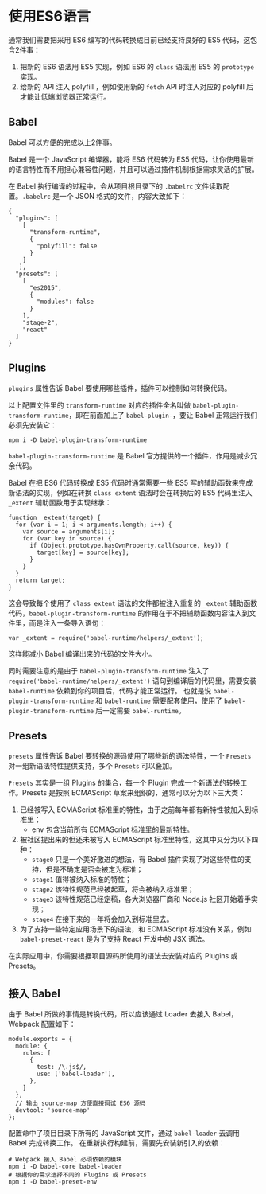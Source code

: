 ﻿# 使用ES6语言 #

通常我们需要把采用 ES6 编写的代码转换成目前已经支持良好的 ES5 代码，这包含2件事：

1. 把新的 ES6 语法用 ES5 实现，例如 ES6 的 `class` 语法用 ES5 的 `prototype` 实现。
2. 给新的 API 注入 polyfill ，例如使用新的 `fetch` API 时注入对应的 polyfill 后才能让低端浏览器正常运行。

## Babel ##

Babel 可以方便的完成以上2件事。

Babel 是一个 JavaScript 编译器，能将 ES6 代码转为 ES5 代码，让你使用最新的语言特性而不用担心兼容性问题，并且可以通过插件机制根据需求灵活的扩展。 

在 Babel 执行编译的过程中，会从项目根目录下的 `.babelrc` 文件读取配置。`.babelrc` 是一个 JSON 格式的文件，内容大致如下：

    {
      "plugins": [
        [
          "transform-runtime",
          {
            "polyfill": false
          }
        ]
       ],
      "presets": [
        [
          "es2015",
          {
            "modules": false
          }
        ],
        "stage-2",
        "react"
      ]
    }

## Plugins ##

`plugins` 属性告诉 Babel 要使用哪些插件，插件可以控制如何转换代码。

以上配置文件里的 `transform-runtime` 对应的插件全名叫做 `babel-plugin-transform-runtime`，即在前面加上了 `babel-plugin-`，要让 Babel 正常运行我们必须先安装它：

    npm i -D babel-plugin-transform-runtime
    
`babel-plugin-transform-runtime` 是 Babel 官方提供的一个插件，作用是减少冗余代码。 

Babel 在把 ES6 代码转换成 ES5 代码时通常需要一些 ES5 写的辅助函数来完成新语法的实现，例如在转换 `class extent` 语法时会在转换后的 ES5 代码里注入 `_extent` 辅助函数用于实现继承：

    function _extent(target) {
      for (var i = 1; i < arguments.length; i++) {
        var source = arguments[i];
        for (var key in source) {
          if (Object.prototype.hasOwnProperty.call(source, key)) {
            target[key] = source[key];
          }
        }
      }
      return target;
    }
    
这会导致每个使用了 `class extent` 语法的文件都被注入重复的 `_extent` 辅助函数代码，`babel-plugin-transform-runtime` 的作用在于不把辅助函数内容注入到文件里，而是注入一条导入语句：

    var _extent = require('babel-runtime/helpers/_extent');
    
这样能减小 Babel 编译出来的代码的文件大小。

同时需要注意的是由于 `babel-plugin-transform-runtime` 注入了 `require('babel-runtime/helpers/_extent')` 语句到编译后的代码里，需要安装 `babel-runtime` 依赖到你的项目后，代码才能正常运行。 也就是说 `babel-plugin-transform-runtime` 和 `babel-runtime` 需要配套使用，使用了 `babel-plugin-transform-runtime` 后一定需要 `babel-runtime`。

## Presets ##

`presets` 属性告诉 Babel 要转换的源码使用了哪些新的语法特性，一个 `Presets` 对一组新语法特性提供支持，多个 `Presets` 可以叠加。 

`Presets` 其实是一组 Plugins 的集合，每一个 Plugin 完成一个新语法的转换工作。Presets 是按照 ECMAScript 草案来组织的，通常可以分为以下三大类：

1. 已经被写入 ECMAScript 标准里的特性，由于之前每年都有新特性被加入到标准里；
    - env 包含当前所有 ECMAScript 标准里的最新特性。
2. 被社区提出来的但还未被写入 ECMAScript 标准里特性，这其中又分为以下四种：
    - `stage0` 只是一个美好激进的想法，有 Babel 插件实现了对这些特性的支持，但是不确定是否会被定为标准；
    - `stage1` 值得被纳入标准的特性；
    - `stage2` 该特性规范已经被起草，将会被纳入标准里；
    - `stage3` 该特性规范已经定稿，各大浏览器厂商和 Node.js 社区开始着手实现；
    - `stage4` 在接下来的一年将会加入到标准里去。
3. 为了支持一些特定应用场景下的语法，和 ECMAScript 标准没有关系，例如 `babel-preset-react` 是为了支持 React 开发中的 JSX 语法。

在实际应用中，你需要根据项目源码所使用的语法去安装对应的 Plugins 或 Presets。

## 接入 Babel ##

由于 Babel 所做的事情是转换代码，所以应该通过 Loader 去接入 Babel，Webpack 配置如下：

    module.exports = {
      module: {
        rules: [
          {
            test: /\.js$/,
            use: ['babel-loader'],
          },
        ]
      },
      // 输出 source-map 方便直接调试 ES6 源码
      devtool: 'source-map'
    };

配置命中了项目目录下所有的 JavaScript 文件，通过 `babel-loader` 去调用 Babel 完成转换工作。 在重新执行构建前，需要先安装新引入的依赖：

    # Webpack 接入 Babel 必须依赖的模块
    npm i -D babel-core babel-loader 
    # 根据你的需求选择不同的 Plugins 或 Presets
    npm i -D babel-preset-env
    

